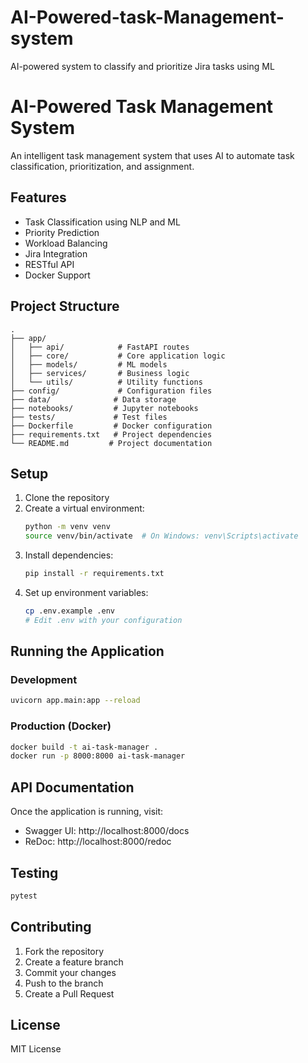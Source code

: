 # AI-Powered-task-Management-system
 AI-powered system to classify and prioritize Jira tasks using ML
# AI-Powered Task Management System

An intelligent task management system that uses AI to automate task classification, prioritization, and assignment.

## Features

- Task Classification using NLP and ML
- Priority Prediction
- Workload Balancing
- Jira Integration
- RESTful API
- Docker Support

## Project Structure

```
.
├── app/
│   ├── api/            # FastAPI routes
│   ├── core/           # Core application logic
│   ├── models/         # ML models
│   ├── services/       # Business logic
│   └── utils/          # Utility functions
├── config/             # Configuration files
├── data/              # Data storage
├── notebooks/         # Jupyter notebooks
├── tests/             # Test files
├── Dockerfile         # Docker configuration
├── requirements.txt   # Project dependencies
└── README.md         # Project documentation
```

## Setup

1. Clone the repository
2. Create a virtual environment:
   ```bash
   python -m venv venv
   source venv/bin/activate  # On Windows: venv\Scripts\activate
   ```
3. Install dependencies:
   ```bash
   pip install -r requirements.txt
   ```
4. Set up environment variables:
   ```bash
   cp .env.example .env
   # Edit .env with your configuration
   ```

## Running the Application

### Development
```bash
uvicorn app.main:app --reload
```

### Production (Docker)
```bash
docker build -t ai-task-manager .
docker run -p 8000:8000 ai-task-manager
```

## API Documentation

Once the application is running, visit:
- Swagger UI: http://localhost:8000/docs
- ReDoc: http://localhost:8000/redoc

## Testing

```bash
pytest
```

## Contributing

1. Fork the repository
2. Create a feature branch
3. Commit your changes
4. Push to the branch
5. Create a Pull Request

## License

MIT License
